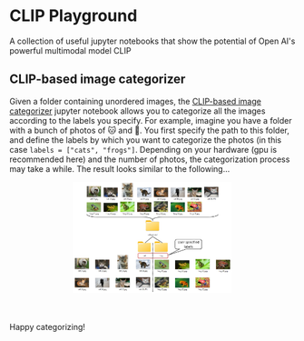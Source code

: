 # CLIP Playground
A collection of useful jupyter notebooks that show the potential of Open AI's powerful multimodal model CLIP

## CLIP-based image categorizer
Given a folder containing unordered images, the <a href="CLIP_based_image_categorizer.ipynb">CLIP-based image categorizer</a> jupyter notebook allows you to categorize all the images according to the labels you specify. For example, imagine you have a folder with a bunch of photos of :cat: and :frog:. You first specify the path to this folder, and define the labels by which you want to categorize the photos (in this case ```labels = ["cats", "frogs"]```. Depending on your hardware (gpu is recommended here) and the number of photos, the categorization process may take a while. The result looks similar to the following...

<center>
<div style="width:400px ; height:70%">
  <img src="assets/image_categorizer/cats_frogs_classifier.jpg" width=70% height=70% class="center">
<div>
<br><br>
</center>
    
Happy categorizing!
